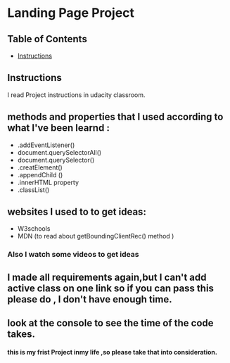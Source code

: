# Landing Page Project

## Table of Contents

* [Instructions](#instructions)

## Instructions
I read Project instructions in udacity classroom.


## methods and properties that I used according to what I've been learnd :
- .addEventListener()
- document.querySelectorAll() 
- document.querySelector() 
- .creatElement()
- .appendChild ()
- .innerHTML property
- .classList()

## websites I used to to get ideas:

- W3schools 
- MDN (to read about getBoundingClientRec() method )

### Also I watch some videos to get ideas
## I made all requirements again,but I can't add active class on one link so if you can pass this please do , I don't have enough time. 

## look at the console to see the time of the code takes. 

#### this is my frist Project inmy life ,so please take that into consideration.
